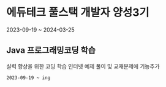 # 에듀테크 풀스택 개발자 양성3기
2023-09-19 ~ 2024-03-25


## Java 프로그래밍코딩 학습

실력 향상을 위한 코딩 학습
인터넷 예제 풀이 및 교재문제에 기능추가

```bash
2023-09-19 ~ ing
```
##
